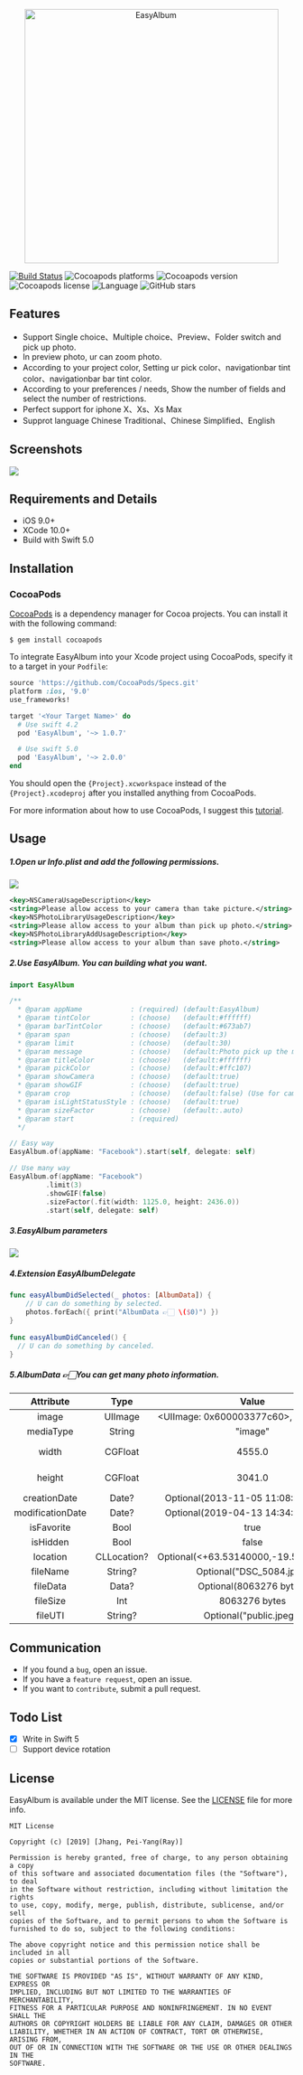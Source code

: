 <p align="center">
  <img src="https://github.com/ray00178/EasyAlbum/blob/master/Document/EasyAlbum-github-logo.png" alt="EasyAlbum" width="450" height="450" />
</p>

[![Build Status](https://travis-ci.org/ray00178/EasyAlbum.svg?branch=master)](https://travis-ci.org/ray00178/EasyAlbum) ![Cocoapods platforms](https://img.shields.io/cocoapods/p/EasyAlbum.svg) ![Cocoapods version](https://img.shields.io/cocoapods/v/EasyAlbum.svg) ![Cocoapods license](https://img.shields.io/cocoapods/l/EasyAlbum.svg) ![Language](https://img.shields.io/badge/language-swift-orange.svg) ![GitHub stars](https://img.shields.io/github/stars/ray00178/EasyAlbum.svg?style=social)

## Features
- Support Single choice、Multiple choice、Preview、Folder switch and pick up photo.
- In preview photo, ur can zoom photo.
- According to your project color, Setting ur pick color、navigationbar tint color、navigationbar bar tint color.
- According to your preferences / needs, Show the number of fields and select the number of restrictions.
- Perfect support for iphone X、Xs、Xs Max
- Supprot language Chinese Traditional、Chinese Simplified、English

## Screenshots
![](https://github.com/ray00178/EasyAlbum/blob/master/Document/EasyAlbum-github-screenshots.png)

## Requirements and Details
* iOS 9.0+
* XCode 10.0+
* Build with Swift 5.0

## Installation
### CocoaPods
[CocoaPods](https://cocoapods.org/) is a dependency manager for Cocoa projects. You can install it with the following command:

    $ gem install cocoapods

To integrate EasyAlbum into your Xcode project using CocoaPods, specify it to a target in your `Podfile`:

```ruby
source 'https://github.com/CocoaPods/Specs.git'
platform :ios, '9.0'
use_frameworks!

target '<Your Target Name>' do
  # Use swift 4.2
  pod 'EasyAlbum', '~> 1.0.7'

  # Use swift 5.0
  pod 'EasyAlbum', '~> 2.0.0'
end
```

You should open the `{Project}.xcworkspace` instead of the `{Project}.xcodeproj` after you installed anything from CocoaPods.

For more information about how to use CocoaPods, I suggest this [tutorial](https://www.raywenderlich.com/626-cocoapods-tutorial-for-swift-getting-started).


## Usage
##### 1.Open ur Info.plist and add the following permissions. 
![](https://github.com/ray00178/EasyAlbum/blob/master/Document/EasyAlbum-github-permission.png)
```xml
<key>NSCameraUsageDescription</key>
<string>Please allow access to your camera than take picture.</string>
<key>NSPhotoLibraryUsageDescription</key>
<string>Please allow access to your album than pick up photo.</string>
<key>NSPhotoLibraryAddUsageDescription</key>
<string>Please allow access to your album than save photo.</string>
```
##### 2.Use EasyAlbum. You can building what you want.
```swift
import EasyAlbum

/**
  * @param appName            : (required) (default:EasyAlbum)
  * @param tintColor          : (choose)   (default:#ffffff)     
  * @param barTintColor       : (choose)   (default:#673ab7) 
  * @param span               : (choose)   (default:3)
  * @param limit              : (choose)   (default:30)
  * @param message            : (choose)   (default:Photo pick up the most limitCount！)
  * @param titleColor         : (choose)   (default:#ffffff)
  * @param pickColor          : (choose)   (default:#ffc107)
  * @param showCamera         : (choose)   (default:true)
  * @param showGIF            : (choose)   (default:true)
  * @param crop               : (choose)   (default:false) (Use for camera)
  * @param isLightStatusStyle : (choose)   (default:true)
  * @param sizeFactor         : (choose)   (default:.auto)
  * @param start              : (required)
  */

// Easy way
EasyAlbum.of(appName: "Facebook").start(self, delegate: self)

// Use many way
EasyAlbum.of(appName: "Facebook")
         .limit(3)
         .showGIF(false)
         .sizeFactor(.fit(width: 1125.0, height: 2436.0))
         .start(self, delegate: self) 
```

##### 3.EasyAlbum parameters 
![](https://github.com/ray00178/EasyAlbum/blob/master/Document/EasyAlbum-github-description.png)

##### 4.Extension EasyAlbumDelegate
```swift
func easyAlbumDidSelected(_ photos: [AlbumData]) {
    // U can do something by selected.
    photos.forEach({ print("AlbumData 👉🏻 \($0)") })
}
    
func easyAlbumDidCanceled() {
  // U can do something by canceled. 
}
```
##### 5.AlbumData 👉🏻You can get many photo information.
| Attribute        | Type        | Value                                  | Note          |   
| :--------------: | :---------: | :------------------------------------: | :-----------: |
| image            | UIImage     | <UIImage: 0x600003377c60>, {1125, 752} |               |
| mediaType        | String      | "image"                                |               |
| width            | CGFloat     | 4555.0                                 | Origin Width  |
| height           | CGFloat     | 3041.0                                 | Origin Height |
| creationDate     | Date?       | Optional(2013-11-05 11:08:39 +0000)    |               |
| modificationDate | Date?       | Optional(2019-04-13 14:34:57 +0000)    |               |
| isFavorite       | Bool        | true                                   |               |
| isHidden         | Bool        | false                                  |               |
| location         | CLLocation? | Optional(<+63.53140000,-19.51120000>)  |               |
| fileName         | String?     | Optional("DSC_5084.jpg")               |               |
| fileData         | Data?       | Optional(8063276 bytes)                |               |
| fileSize         | Int         | 8063276 bytes                          |               |
| fileUTI          | String?     | Optional("public.jpeg")                |               |

## Communication
- If you found a `bug`, open an issue.
- If you have a `feature request`, open an issue.
- If you want to `contribute`, submit a pull request.

## Todo List
- [X] Write in Swift 5
- [ ] Support device rotation

## License
EasyAlbum is available under the MIT license. See the [LICENSE](LICENSE) file for more info.

    MIT License

    Copyright (c) [2019] [Jhang, Pei-Yang(Ray)]

    Permission is hereby granted, free of charge, to any person obtaining a copy
    of this software and associated documentation files (the "Software"), to deal
    in the Software without restriction, including without limitation the rights
    to use, copy, modify, merge, publish, distribute, sublicense, and/or sell
    copies of the Software, and to permit persons to whom the Software is
    furnished to do so, subject to the following conditions:

    The above copyright notice and this permission notice shall be included in all
    copies or substantial portions of the Software.

    THE SOFTWARE IS PROVIDED "AS IS", WITHOUT WARRANTY OF ANY KIND, EXPRESS OR
    IMPLIED, INCLUDING BUT NOT LIMITED TO THE WARRANTIES OF MERCHANTABILITY,
    FITNESS FOR A PARTICULAR PURPOSE AND NONINFRINGEMENT. IN NO EVENT SHALL THE
    AUTHORS OR COPYRIGHT HOLDERS BE LIABLE FOR ANY CLAIM, DAMAGES OR OTHER
    LIABILITY, WHETHER IN AN ACTION OF CONTRACT, TORT OR OTHERWISE, ARISING FROM,
    OUT OF OR IN CONNECTION WITH THE SOFTWARE OR THE USE OR OTHER DEALINGS IN THE
    SOFTWARE.
